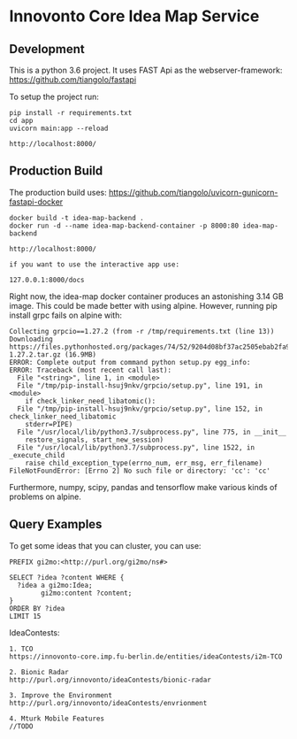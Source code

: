 # Innovonto Core Idea Map Service

## Development
This is a python 3.6 project.
It uses FAST Api as the webserver-framework: https://github.com/tiangolo/fastapi

To setup the project run:

    pip install -r requirements.txt
    cd app
    uvicorn main:app --reload
    
    http://localhost:8000/
    
    
## Production Build
The production build uses: https://github.com/tiangolo/uvicorn-gunicorn-fastapi-docker

    docker build -t idea-map-backend .
    docker run -d --name idea-map-backend-container -p 8000:80 idea-map-backend
    
    http://localhost:8000/
    
    if you want to use the interactive app use:
    
    127.0.0.1:8000/docs
    
Right now, the idea-map docker container produces an astonishing 3.14 GB image. This could be made better with using alpine.
However, running pip install grpc fails on alpine with: 

    Collecting grpcio==1.27.2 (from -r /tmp/requirements.txt (line 13))
    Downloading https://files.pythonhosted.org/packages/74/52/9204d08bf37ac2505ebab2fa93b808fac87564580d7cc839db2fe11c3bdd/grpcio-1.27.2.tar.gz (16.9MB)
    ERROR: Complete output from command python setup.py egg_info:
    ERROR: Traceback (most recent call last):
      File "<string>", line 1, in <module>
      File "/tmp/pip-install-hsuj9nkv/grpcio/setup.py", line 191, in <module>
        if check_linker_need_libatomic():
      File "/tmp/pip-install-hsuj9nkv/grpcio/setup.py", line 152, in check_linker_need_libatomic
        stderr=PIPE)
      File "/usr/local/lib/python3.7/subprocess.py", line 775, in __init__
        restore_signals, start_new_session)
      File "/usr/local/lib/python3.7/subprocess.py", line 1522, in _execute_child
        raise child_exception_type(errno_num, err_msg, err_filename)
    FileNotFoundError: [Errno 2] No such file or directory: 'cc': 'cc'

Furthermore, numpy, scipy, pandas and tensorflow make various kinds of problems on alpine.

## Query Examples
To get some ideas that you can cluster, you can use:

    PREFIX gi2mo:<http://purl.org/gi2mo/ns#>

    SELECT ?idea ?content WHERE {
      ?idea a gi2mo:Idea;
            gi2mo:content ?content;
    }
    ORDER BY ?idea
    LIMIT 15

IdeaContests:

    1. TCO
    https://innovonto-core.imp.fu-berlin.de/entities/ideaContests/i2m-TCO
    
    2. Bionic Radar
    http://purl.org/innovonto/ideaContests/bionic-radar
     
    3. Improve the Environment
    http://purl.org/innovonto/ideaContests/envrionment
    
    4. Mturk Mobile Features
    //TODO